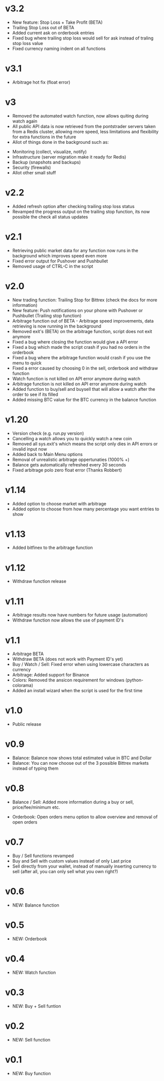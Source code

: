 # v3.2
- New feature: Stop Loss + Take Profit (BETA)
- Trailing Stop Loss out of BETA
- Added current ask on orderbook entries
- Fixed bug where trailing stop loss would sell for ask instead of traling stop loss value
- Fixed currency naming indent on all functions

# v3.1
- Arbitrage hot fix (float error)

# v3
- Removed the automated watch function, now allows quiting during watch again
- All public API data is now retrieved from the pontstrader servers taken from a Redis cluster, allowing more speed, less limitations and flexibility for extra functions in the future
- Allot of things done in the background such as:
* Monitoring (collect, visualize, notify)
* Infrastructure (server migration make it ready for Redis)
* Backup (snapshots and backups)
* Security (firewalls)
* Allot other small stuff

# v2.2
- Added refresh option after checking trailing stop loss status
- Revamped the progress output on the trailing stop function, its now possible the check all status updates
# v2.1
- Retrieving public market data for any function now runs in the background which improves speed even more
- Fixed error output for Pushover and Pushbullet
- Removed usage of CTRL-C in the script

# v2.0
- New trading function: Trailing Stop for Bittrex (check the docs for more information)
- New feature: Push notifications on your phone with Pushover or Pushbullet (Trailing stop function)
- Arbitrage function out of BETA - Arbitrage speed improvements, data retrieving is now running in the background
- Removed exit's (BETA) on the arbitrage function, script does not exit anymore
- Fixed a bug where closing the function would give a API error
- Fixed a bug which made the script crash if you had no orders in the orderbook
- Fixed a bug where the arbitrage function would crash if you use the menu to quick
- Fixed a error caused by choosing 0 in the sell, orderbook and withdraw function
- Watch function is not killed on API error anymore during watch
- Arbitrage function is not killed on API error anymore during watch
- Added function to buy/sell and buysell that will allow a watch after the order to see if its filled
- Added missing BTC value for the BTC currency in the balance function

# v1.20
- Version check (e.g. run.py version)
- Cancelling a watch allows you to quickly watch a new coin
- Removed all sys.exit's which means the script only dies in API errors or invalid input now
- Added back to Main Menu options
- Removal of unrealistic arbitrage oppertunaties (1000% +)
- Balance gets automatically refreshed every 30 seconds
- Fixed arbitrage polo zero float error (Thanks Robbert)

# v1.14
- Added option to choose market with arbitrage
- Added option to choose from how many percentage you want entries to show

# v1.13
- Added bitfinex to the arbitrage function

# v1.12
- Withdraw function release

# v1.11
- Arbitrage results now have numbers for future usage (automation)
- Withdraw function now allows the use of payment ID's

# v1.1
- Arbitrage BETA
- Withdraw BETA (does not work with Payment ID's yet)
- Buy / Watch / Sell: Fixed error when using lowercase characters as currency
- Arbitrage: Added support for Binance
- Colors: Removed the ansicon requirement for windows (python-colorama)
- Added an install wizard when the script is used for the first time

# v1.0
- Public release

# v0.9
- Balance: Balance now shows total estimated value in BTC and Dollar
- Balance: You can now choose out of the 3 possible Bittrex markets instead of typing them

# v0.8
- Balance / Sell: Added more information during a buy or sell, price/fee/minimum etc.

- Orderbook: Open orders menu option to allow overview and removal of open orders
# v0.7
- Buy / Sell functions revamped
- Buy and Sell with custom values instead of only Last price
- Sell directly from your wallet, instead of manually inserting currency to sell (after all, you can only sell what you own right?)

# v0.6
- NEW: Balance function

# v0.5
- NEW: Orderbook

# v0.4
- NEW: Watch function

# v0.3
- NEW: Buy + Sell funtion

# v0.2
- NEW: Sell function

# v0.1
- NEW: Buy function
